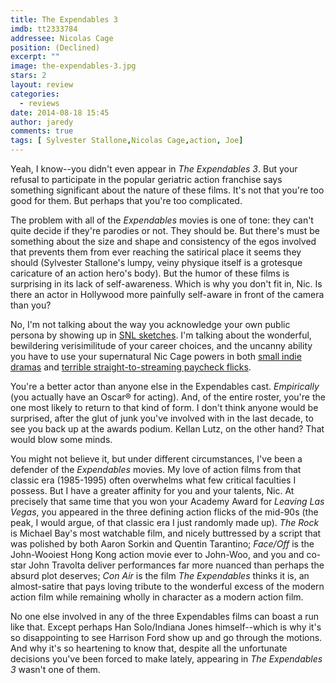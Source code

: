 ```yaml
---
title: The Expendables 3
imdb: tt2333784
addressee: Nicolas Cage
position: (Declined)
excerpt: ""
image: the-expendables-3.jpg
stars: 2
layout: review 
categories: 
  - reviews
date: 2014-08-18 15:45
author: jaredy
comments: true
tags: [ Sylvester Stallone,Nicolas Cage,action, Joe]
---
```


Yeah, I know--you didn't even appear in _The Expendables 3_. But your refusal to participate in the popular geriatric action franchise says something significant about the nature of these films. It's not that you're too good for them. But perhaps that you're too complicated. 

The problem with all of the _Expendables_ movies is one of tone: they can't quite decide if they're parodies or not. They should be. But there's must be something about the size and shape and consistency of the egos involved that prevents them from ever reaching the satirical place it seems they should (Sylvester Stallone's lumpy, veiny physique itself is a grotesque caricature of an action hero's body). But the humor of these films is surprising in its lack of self-awareness. Which is why you don't fit in, Nic. Is there an actor in Hollywood more painfully self-aware in front of the camera than you?

No, I'm not talking about the way you acknowledge your own public persona by showing up in [SNL sketches][2]. I'm talking about the wonderful, bewildering verisimilitude of your career choices, and the uncanny ability you have to use your supernatural Nic Cage powers in both [small indie dramas][3] and [terrible straight-to-streaming paycheck flicks][4]. 

   [2]: https://screen.yahoo.com/weekend-cage-000000391.html
   [3]: /letters/2014/5/22/joe.html
   [4]: http://www.imdb.com/title/tt2005374/?ref_=nm_flmg_act_11

You're a better actor than anyone else in the Expendables cast. _Empirically_ (you actually have an Oscar® for acting). And, of the entire roster, you're the one most likely to return to that kind of form. I don't think anyone would be surprised, after the glut of junk you've involved with in the last decade, to see you back up at the awards podium. Kellan Lutz, on the other hand? That would blow some minds.

You might not believe it, but under different circumstances, I've been a defender of the _Expendables_ movies. My love of action films from that classic era (1985-1995) often overwhelms what few critical faculties I possess. But I have a greater affinity for you and your talents, Nic. At precisely that same time that you won your Academy Award for _Leaving Las Vegas_, you appeared in the three defining action flicks of the mid-90s (the peak, I would argue, of that classic era I just randomly made up). _The Rock_ is Michael Bay's most watchable film, and nicely buttressed by a script that was polished by both Aaron Sorkin and Quentin Tarantino; _Face/Off_ is the John-Wooiest Hong Kong action movie ever to John-Woo, and you and co-star John Travolta deliver performances far more nuanced than perhaps the absurd plot deserves; _Con Air_ is the film _The Expendables_ thinks it is, an almost-satire that pays loving tribute to the wonderful excess of the modern action film while remaining wholly in character as a modern action film.  

No one else involved in any of the three Expendables films can boast a run like that. Except perhaps Han Solo/Indiana Jones himself--which is why it's so disappointing to see Harrison Ford show up and go through the motions. And why it's so heartening to know that, despite all the unfortunate decisions you've been forced to make lately, appearing in _The Expendables 3_ wasn't one of them.  